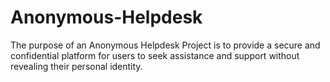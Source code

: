 # Anonymous-Helpdesk
The purpose of an Anonymous Helpdesk Project is to provide a secure and confidential platform for users to seek assistance and support without revealing their personal identity.
